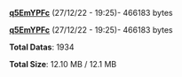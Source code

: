[**q5EmYPFc**](/data/q5EmYPFc.txt) (27/12/22 - 19:25)- 466183 bytes

[**q5EmYPFc**](/data/q5EmYPFc.txt) (27/12/22 - 19:25)- 466183 bytes

**Total Datas**: 1934

**Total Size**: 12.10 MB / 12.1 MB